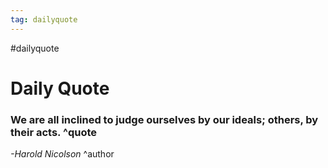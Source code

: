 ```yaml
---
tag: dailyquote
---
```


#dailyquote

# Daily Quote

### We are all inclined to judge ourselves by our ideals; others, by their acts. ^quote
*-Harold Nicolson* ^author
